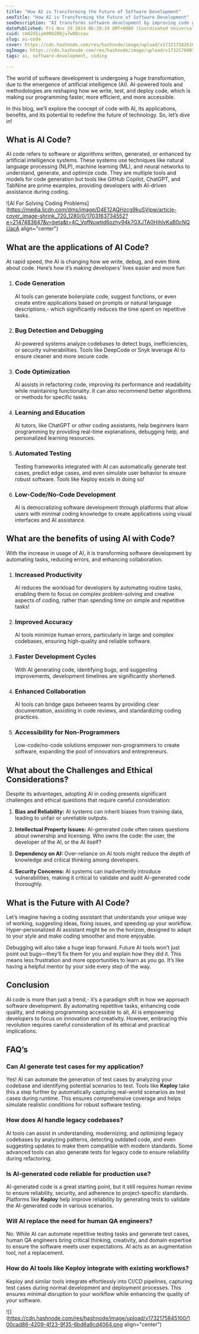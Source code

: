 ```yaml
---
title: "How AI is Transforming the Future of Software Development"
seoTitle: "How AI is Transforming the Future of Software Development"
seoDescription: "AI transforms software development by improving code generation, debugging, testing, and collaboration, while addressing ethical challenges"
datePublished: Fri Nov 29 2024 06:29:24 GMT+0000 (Coordinated Universal Time)
cuid: cm42d5iym000208ju7w08ccou
slug: ai-code
cover: https://cdn.hashnode.com/res/hashnode/image/upload/v1732175826169/e11ad023-a36a-45ef-a28c-7c3bd78d8582.png
ogImage: https://cdn.hashnode.com/res/hashnode/image/upload/v1732176007588/9a18ff3e-34a0-4654-a313-f14416bb7a03.png
tags: ai, software-development, coding

---
```


The world of software development is undergoing a huge transformation, due to the emergence of artificial intelligence (AI). AI-powered tools and methodologies are reshaping how we write, test, and deploy code, which is making our programming faster, more efficient, and more accessible.

In this blog, we’ll explore the concept of code with AI, its applications, benefits, and its potential to redefine the future of technology. So, let’s dive in!

## **What is AI Code?**

AI code refers to software or algorithms written, generated, or enhanced by artificial intelligence systems. These systems use techniques like natural language processing (NLP), machine learning (ML), and neural networks to understand, generate, and optimize code. They are multiple tools and models for code generation but tools like GitHub Copilot, ChatGPT, and TabNine are prime examples, providing developers with AI-driven assistance during coding.

![AI For Solving Coding Problems](https://media.licdn.com/dms/image/D4E12AQHzcg9kuSVipw/article-cover_image-shrink_720_1280/0/1703163734552?e=2147483647&v=beta&t=4C_VqfNuwtid6ozhy94k7GXJTA0HjhlvKaB0cNQUacA align="center")

## **What are the applications of AI Code?**

At rapid speed, the AI is changing how we write, debug, and even think about code. Here’s how it’s making developers’ lives easier and more fun:

1. ### **Code Generation**
    
    AI tools can generate boilerplate code, suggest functions, or even create entire applications based on prompts or natural language descriptions,- which significantly reduces the time spent on repetitive tasks.
    
2. ### **Bug Detection and Debugging**
    
    AI-powered systems analyze codebases to detect bugs, inefficiencies, or security vulnerabilities. Tools like DeepCode or Snyk leverage AI to ensure cleaner and more secure code.
    
3. ### **Code Optimization**
    
    AI assists in refactoring code, improving its performance and readability while maintaining functionality. It can also recommend better algorithms or methods for specific tasks.
    
4. ### **Learning and Education**
    
    AI tutors, like ChatGPT or other coding assistants, help beginners learn programming by providing real-time explanations, debugging help, and personalized learning resources.
    
5. ### **Automated Testing**
    
    Testing frameworks integrated with AI can automatically generate test cases, predict edge cases, and even simulate user behavior to ensure robust software. Tools like Keploy excels in doing so!
    
6. ### **Low-Code/No-Code Development**
    
    AI is democratizing software development through platforms that allow users with minimal coding knowledge to create applications using visual interfaces and AI assistance.
    

## **What are the benefits of using AI with Code?**

With the increase in usage of AI, it is transforming software development by automating tasks, reducing errors, and enhancing collaboration.

1. ### **Increased Productivity**
    
    AI reduces the workload for developers by automating routine tasks, enabling them to focus on complex problem-solving and creative aspects of coding, rather than spending time on simple and repetitive tasks!
    
2. ### **Improved Accuracy**
    
    AI tools minimize human errors, particularly in large and complex codebases, ensuring high-quality and reliable software.
    
3. ### **Faster Development Cycles**
    
    With AI generating code, identifying bugs, and suggesting improvements, development timelines are significantly shortened.
    
4. ### **Enhanced Collaboration**
    
    AI tools can bridge gaps between teams by providing clear documentation, assisting in code reviews, and standardizing coding practices.
    
5. ### **Accessibility for Non-Programmers**
    
    Low-code/no-code solutions empower non-programmers to create software, expanding the pool of innovators and entrepreneurs.
    

## **What about the Challenges and Ethical Considerations?**

Despite its advantages, adopting AI in coding presents significant challenges and ethical questions that require careful consideration:

1. **Bias and Reliability:** AI systems can inherit biases from training data, leading to unfair or unreliable outputs.
    
2. **Intellectual Property Issues:** AI-generated code often raises questions about ownership and licensing. Who owns the code: the user, the developer of the AI, or the AI itself?
    
3. **Dependency on AI:** Over-reliance on AI tools might reduce the depth of knowledge and critical thinking among developers.
    
4. **Security Concerns:** AI systems can inadvertently introduce vulnerabilities, making it critical to validate and audit AI-generated code thoroughly.
    

## **What is the Future with AI Code?**

Let’s imagine having a coding assistant that understands your unique way of working, suggesting ideas, fixing issues, and speeding up your workflow. Hyper-personalized AI assistant might be on the horizon, designed to adapt to your style and make coding smoother and more enjoyable.

Debugging will also take a huge leap forward. Future AI tools won’t just point out bugs—they’ll fix them for you and explain how they did it. This means less frustration and more opportunities to learn as you go. It’s like having a helpful mentor by your side every step of the way.

## **Conclusion**

AI code is more than just a trend,- it’s a paradigm shift in how we approach software development. By automating repetitive tasks, enhancing code quality, and making programming accessible to all, AI is empowering developers to focus on innovation and creativity. However, embracing this revolution requires careful consideration of its ethical and practical implications.

## FAQ’s

### Can AI generate test cases for my application?

Yes! AI can automate the generation of test cases by analyzing your codebase and identifying potential scenarios to test. Tools like **Keploy** take this a step further by automatically capturing real-world scenarios as test cases during runtime. This ensures comprehensive coverage and helps simulate realistic conditions for robust software testing.

### How does AI handle legacy codebases?

AI tools can assist in understanding, modernizing, and optimizing legacy codebases by analyzing patterns, detecting outdated code, and even suggesting updates to make them compatible with modern standards. Some advanced tools can also generate tests for legacy code to ensure reliability during refactoring.

### Is AI-generated code reliable for production use?

AI-generated code is a great starting point, but it still requires human review to ensure reliability, security, and adherence to project-specific standards. Platforms like **Keploy** help improve reliability by generating tests to validate the AI-generated code in various scenarios.

### Will AI replace the need for human QA engineers?

No. While AI can automate repetitive testing tasks and generate test cases, human QA engineers bring critical thinking, creativity, and domain expertise to ensure the software meets user expectations. AI acts as an augmentation tool, not a replacement.

### How do AI tools like Keploy integrate with existing workflows?

Keploy and similar tools integrate effortlessly into CI/CD pipelines, capturing test cases during normal development and deployment processes. This ensures minimal disruption to your workflow while enhancing the quality of your software.

![](https://cdn.hashnode.com/res/hashnode/image/upload/v1732175845100/100cad86-4209-4f23-9f35-6bd6a9cd4064.png align="center")